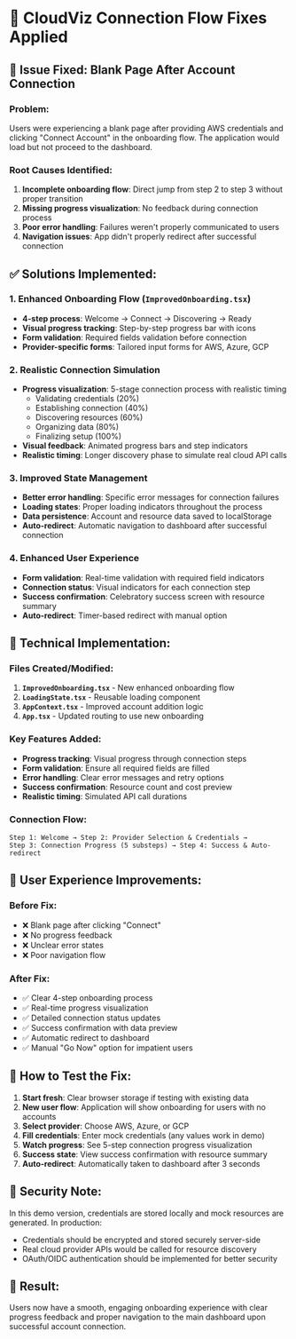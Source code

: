 # 🔧 CloudViz Connection Flow Fixes Applied

## 🚨 **Issue Fixed**: Blank Page After Account Connection

### **Problem:**

Users were experiencing a blank page after providing AWS credentials and clicking "Connect Account" in the onboarding flow. The application would load but not proceed to the dashboard.

### **Root Causes Identified:**

1. **Incomplete onboarding flow**: Direct jump from step 2 to step 3 without proper transition
2. **Missing progress visualization**: No feedback during connection process
3. **Poor error handling**: Failures weren't properly communicated to users
4. **Navigation issues**: App didn't properly redirect after successful connection

## ✅ **Solutions Implemented:**

### **1. Enhanced Onboarding Flow (`ImprovedOnboarding.tsx`)**

- **4-step process**: Welcome → Connect → Discovering → Ready
- **Visual progress tracking**: Step-by-step progress bar with icons
- **Form validation**: Required fields validation before connection
- **Provider-specific forms**: Tailored input forms for AWS, Azure, GCP

### **2. Realistic Connection Simulation**

- **Progress visualization**: 5-stage connection process with realistic timing
  - Validating credentials (20%)
  - Establishing connection (40%)
  - Discovering resources (60%)
  - Organizing data (80%)
  - Finalizing setup (100%)
- **Visual feedback**: Animated progress bars and step indicators
- **Realistic timing**: Longer discovery phase to simulate real cloud API calls

### **3. Improved State Management**

- **Better error handling**: Specific error messages for connection failures
- **Loading states**: Proper loading indicators throughout the process
- **Data persistence**: Account and resource data saved to localStorage
- **Auto-redirect**: Automatic navigation to dashboard after successful connection

### **4. Enhanced User Experience**

- **Form validation**: Real-time validation with required field indicators
- **Connection status**: Visual indicators for each connection step
- **Success confirmation**: Celebratory success screen with resource summary
- **Auto-redirect**: Timer-based redirect with manual option

## 🔧 **Technical Implementation:**

### **Files Created/Modified:**

1. **`ImprovedOnboarding.tsx`** - New enhanced onboarding flow
2. **`LoadingState.tsx`** - Reusable loading component
3. **`AppContext.tsx`** - Improved account addition logic
4. **`App.tsx`** - Updated routing to use new onboarding

### **Key Features Added:**

- **Progress tracking**: Visual progress through connection steps
- **Form validation**: Ensure all required fields are filled
- **Error handling**: Clear error messages and retry options
- **Success confirmation**: Resource count and cost preview
- **Realistic timing**: Simulated API call durations

### **Connection Flow:**

```
Step 1: Welcome → Step 2: Provider Selection & Credentials →
Step 3: Connection Progress (5 substeps) → Step 4: Success & Auto-redirect
```

## 🎯 **User Experience Improvements:**

### **Before Fix:**

- ❌ Blank page after clicking "Connect"
- ❌ No progress feedback
- ❌ Unclear error states
- ❌ Poor navigation flow

### **After Fix:**

- ✅ Clear 4-step onboarding process
- ✅ Real-time progress visualization
- ✅ Detailed connection status updates
- ✅ Success confirmation with data preview
- ✅ Automatic redirect to dashboard
- ✅ Manual "Go Now" option for impatient users

## 🚀 **How to Test the Fix:**

1. **Start fresh**: Clear browser storage if testing with existing data
2. **New user flow**: Application will show onboarding for users with no accounts
3. **Select provider**: Choose AWS, Azure, or GCP
4. **Fill credentials**: Enter mock credentials (any values work in demo)
5. **Watch progress**: See 5-step connection progress visualization
6. **Success state**: View success confirmation with resource summary
7. **Auto-redirect**: Automatically taken to dashboard after 3 seconds

## 🔐 **Security Note:**

In this demo version, credentials are stored locally and mock resources are generated. In production:

- Credentials should be encrypted and stored securely server-side
- Real cloud provider APIs would be called for resource discovery
- OAuth/OIDC authentication should be implemented for better security

## 🎉 **Result:**

Users now have a smooth, engaging onboarding experience with clear progress feedback and proper navigation to the main dashboard upon successful account connection.
